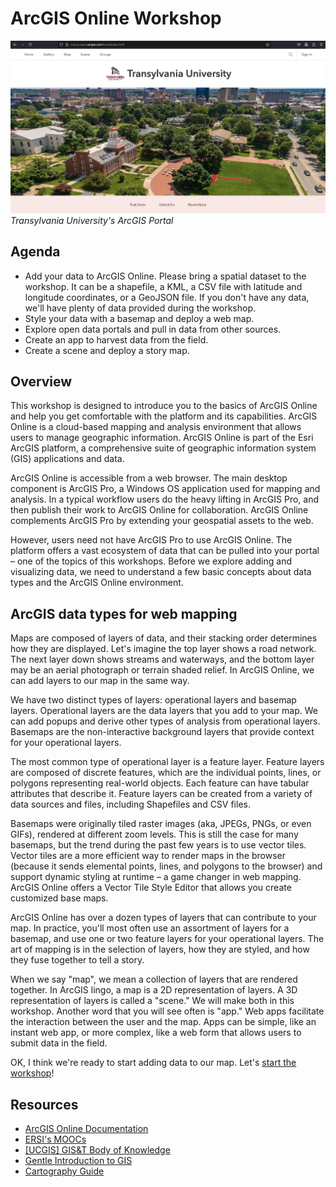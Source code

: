 # ArcGIS Online Workshop

![Transy ArcGIS Online Workshop](./images/intro.jpg)  
_Transylvania University's ArcGIS Portal_

## Agenda

- Add your data to ArcGIS Online. Please bring a spatial dataset to the workshop. It can be a shapefile, a KML, a CSV file with latitude and longitude coordinates, or a GeoJSON file. If you don't have any data, we'll have plenty of data provided during the workshop.
- Style your data with a basemap and deploy a web map.
- Explore open data portals and pull in data from other sources.
- Create an app to harvest data from the field.
- Create a scene and deploy a story map.

## Overview

This workshop is designed to introduce you to the basics of ArcGIS Online and help you get comfortable with the platform and its capabilities. ArcGIS Online is a cloud-based mapping and analysis environment that allows users to manage geographic information. ArcGIS Online is part of the Esri ArcGIS platform, a comprehensive suite of geographic information system (GIS) applications and data.

ArcGIS Online is accessible from a web browser. The main desktop component is ArcGIS Pro, a Windows OS application used for mapping and analysis. In a typical workflow users do the heavy lifting in ArcGIS Pro, and then publish their work to ArcGIS Online for collaboration. ArcGIS Online complements ArcGIS Pro by extending your geospatial assets to the web.

However, users need not have ArcGIS Pro to use ArcGIS Online. The platform offers a vast ecosystem of data that can be pulled into your portal – one of the topics of this workshops. Before we explore adding and visualizing data, we need to understand a few basic concepts about data types and the ArcGIS Online environment.

## ArcGIS data types for web mapping

Maps are composed of layers of data, and their stacking order determines how they are displayed. Let's imagine the top layer shows a road network. The next layer down shows streams and waterways, and the bottom layer may be an aerial photograph or terrain shaded relief. In ArcGIS Online, we can add layers to our map in the same way.

We have two distinct types of layers: operational layers and basemap layers. Operational layers are the data layers that you add to your map. We can add popups and derive other types of analysis from operational layers. Basemaps are the non-interactive background layers that provide context for your operational layers.

The most common type of operational layer is a feature layer. Feature layers are composed of discrete features, which are the individual points, lines, or polygons representing real-world objects. Each feature can have tabular attributes that describe it. Feature layers can be created from a variety of data sources and files, including Shapefiles and CSV files.

Basemaps were originally tiled raster images (aka, JPEGs, PNGs, or even GIFs), rendered at different zoom levels. This is still the case for many basemaps, but the trend during the past few years is to use vector tiles. Vector tiles are a more efficient way to render maps in the browser (because it sends elemental points, lines, and polygons to the browser) and support dynamic styling at runtime – a game changer in web mapping. ArcGIS Online offers a Vector Tile Style Editor that allows you create customized base maps.

ArcGIS Online has over a dozen types of layers that can contribute to your map. In practice, you'll most often use an assortment of layers for a basemap, and use one or two feature layers for your operational layers. The art of mapping is in the selection of layers, how they are styled, and how they fuse together to tell a story.

When we say "map", we mean a collection of layers that are rendered together. In ArcGIS lingo, a map is a 2D representation of layers. A 3D representation of layers is called a "scene." We will make both in this workshop. Another word that you will see often is "app." Web apps facilitate the interaction between the user and the map. Apps can be simple, like an instant web app, or more complex, like a web form that allows users to submit data in the field.

OK, I think we're ready to start adding data to our map. Let's [start the workshop](presentation)!

## Resources

- [ArcGIS Online Documentation](https://www.esri.com/en-us/arcgis/products/arcgis-online/resources-new)
- [ERSI's MOOCs](https://www.esri.com/training/mooc/)
- [[UCGIS] GIS&T Body of Knowledge](https://gistbok-topics.ucgis.org/UCGIS)
- [Gentle Introduction to GIS](https://docs.qgis.org/3.40/en/docs/gentle_gis_introduction/index.html)
- [Cartography Guide](https://www.axismaps.com/guide)
